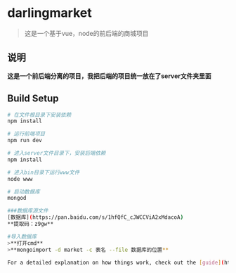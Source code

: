 # darlingmarket

> 这是一个基于vue，node的前后端的商城项目
## 说明
**这是一个前后端分离的项目，我把后端的项目统一放在了server文件夹里面**

## Build Setup

``` bash
# 在文件根目录下安装依赖
npm install

# 运行前端项目
npm run dev

# 进入server文件目录下，安装后端依赖
npm install

# 进入bin目录下运行www文件
node www

# 启动数据库
mongod

###数据库源文件
[数据库](https://pan.baidu.com/s/1hfQfC_cJWCCViA2xMdacoA)
**提取码：z9gw**

#导入数据库
>**打开cmd**
>**mongoimport -d market -c 表名 --file 数据库的位置**

For a detailed explanation on how things work, check out the [guide](http://vuejs-templates.github.io/webpack/) and [docs for vue-loader](http://vuejs.github.io/vue-loader).
